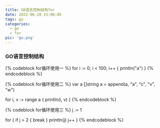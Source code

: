 ```yaml
---
title: GO语言控制结构for
date: 2022-06-28 15:06:05
tags: go
categories:
  - go
  - for
pic: 'go.png'
---
```


### GO语言控制结构

<!-- more -->

{% codeblock for循环使用一 %}
for i := 0; i < 100; i++ {
    println("a")
}
{% endcodeblock %}

{% codeblock for循环使用二 %}
var a []string
a = append(a, "a", "c", "v", "w")

for i, v := range a {
    println(i, v)
}
{% endcodeblock %}

{% codeblock for循环使用三 %}
j := 1

for {
    if j > 2 {
        break
    }
    println(j)
    j++
}
{% endcodeblock %}